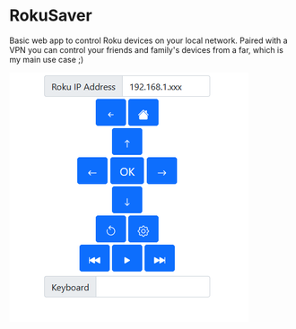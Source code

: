 # RokuSaver

Basic web app to control Roku devices on your local network. Paired with a VPN you can control your friends and family's devices from a far, which is my main use case ;)

![screenshot-of-app](https://github.com/Ian-Pruett/RokuSaver/blob/master/screenshot.png)